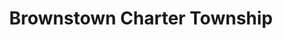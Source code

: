 ---
title: Brownstown Charter Township
url: /brownstown-charter-township/
latitude: 42.136
longitude: -83.264
---
